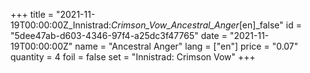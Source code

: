 +++
title = "2021-11-19T00:00:00Z_Innistrad:_Crimson_Vow_Ancestral_Anger_[en]_false"
id = "5dee47ab-d603-4346-97f4-a25dc3f47765"
date = "2021-11-19T00:00:00Z"
name = "Ancestral Anger"
lang = ["en"]
price = "0.07"
quantity = 4
foil = false
set = "Innistrad: Crimson Vow"
+++
